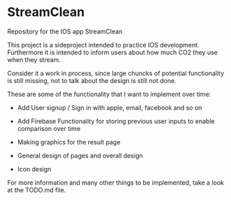 # StreamClean

Repository for the IOS app StreamClean

This project is a sideproject intended to practice IOS development.
Furthermore it is intended to inform users about how much CO2 they use when they stream.

Consider it a work in process, since large chuncks of potential functionality is still missing, not to talk about the design is still not done.

These are some of the functionality that I want to implement over time:

- Add User signup / Sign in with apple, email, facebook and so on

- Add Firebase Functionality for storing previous user inputs to enable comparison over time

- Making graphics for the result page

- General design of pages and overall design

- Icon design

For more information and many other things to be implemented, take a look at the TODO.md file.

